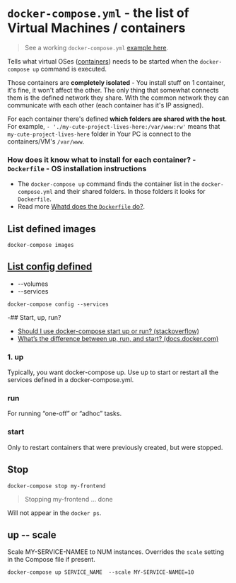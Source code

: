# `docker-compose.yml` - the list of Virtual Machines / containers

> See a working `docker-compose.yml` [example here](https://github.com/Janis-Rullis-IT/flexi-tic-tac-toe/blob/523698d731e5de6aae2a168565d99a621c3e382d/docker-compose.yml).

Tells what virtual OSes ([containers](https://www.google.com/search?q=docker+container)) needs to be started when the `docker-compose up` command is executed.

Those containers are **completely isolated** - You install stuff on 1 container, it's fine, it won't affect the other. The only thing that somewhat connects them is the defined network they share. With the common network they can communicate with each other (each container has it's IP assigned).

For each container there's defined **which folders are shared with the host**. 
For example, `- './my-cute-project-lives-here:/var/www:rw'` means that `my-cute-project-lives-here` folder in Your PC is connect to the containers/VM's `/var/www`.

### How does it know what to install for each container? - `Dockerfile` - OS installation instructions

* The `docker-compose up` command finds the container list in the `docker-compose.yml` and their shared folders. In those folders it looks for `Dockerfile`.
* Read more [Whatd does the `Dockerfile` do?](https://github.com/Janis-Rullis-IT/dev/blob/36e8a82a91b4667f96a515cd99c74bc70b12c454/Tools/Docker/README.md#what-does-the-dockerfile-do-short-answer----os-installation-instructions).

## List defined images

```shell
docker-compose images
```

## [List config defined](https://docs.docker.com/compose/reference/config/)

*  --volumes
*  --services

```shell
docker-compose config --services
```

-## Start, up, run?

* [Should I use docker-compose start up or run? (stackoverflow)](https://stackoverflow.com/a/33066676)
* [What’s the difference between up, run, and start? (docs.docker.com)](https://docs.docker.com/compose/faq/#why-do-my-services-take-10-seconds-to-recreate-or-stop#whats-the-difference-between-up-run-and-start)

### 1. up

Typically, you want docker-compose up. Use up to start or restart all the services defined in a docker-compose.yml.

### run

For running “one-off” or “adhoc” tasks.

### start

Only to restart containers that were previously created, but were stopped.

## Stop

```shell
docker-compose stop my-frontend
```
> Stopping my-frontend ... done

Will not appear in the `docker ps`.

## up -- scale

Scale MY-SERVICE-NAMEE to NUM instances. Overrides the `scale` setting in the Compose file if present.

```shell
docker-compose up SERVICE_NAME  --scale MY-SERVICE-NAMEE=10
```
